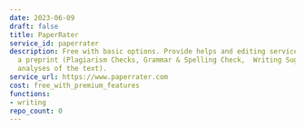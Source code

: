 ```yaml
---
date: 2023-06-09
draft: false
title: PaperRater
service_id: paperrater
description: Free with basic options. Provide helps and editing services while writing
  a preprint (Plagiarism Checks, Grammar & Spelling Check,  Writing Suggestions, quantitative
  analyses of the text).
service_url: https://www.paperrater.com
cost: free_with_premium_features
functions:
- writing
repo_count: 0
---
```



